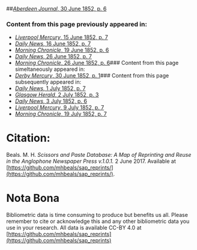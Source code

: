 ##[*Aberdeen Journal*, 30 June 1852, p. 6](https://mhbeals.github.io/sap_html/Aberdeen-Journal/Aberdeen-Journal-30-June-1852-p-6)

### Content from this page previously appeared in:
+ [*Liverpool Mercury*, 15 June 1852, p. 7](https://mhbeals.github.io/sap_html/Liverpool-Mercury/Liverpool-Mercury-15-June-1852-p-7)
+ [*Daily News*, 16 June 1852, p. 7](https://mhbeals.github.io/sap_html/Daily-News/Daily-News-16-June-1852-p-7)
+ [*Morning Chronicle*, 19 June 1852, p. 6](https://mhbeals.github.io/sap_html/Morning-Chronicle/Morning-Chronicle-19-June-1852-p-6)
+ [*Daily News*, 26 June 1852, p. 7](https://mhbeals.github.io/sap_html/Daily-News/Daily-News-26-June-1852-p-7)
+ [*Morning Chronicle*, 26 June 1852, p. 6](https://mhbeals.github.io/sap_html/Morning-Chronicle/Morning-Chronicle-26-June-1852-p-6)### Content from this page simeltaneously appeared in:
+ [*Derby Mercury*, 30 June 1852, p. 1](https://mhbeals.github.io/sap_html/Derby-Mercury/Derby-Mercury-30-June-1852-p-1)### Content from this page subsequently appeared in:
+ [*Daily News*, 1 July 1852, p. 7](https://mhbeals.github.io/sap_html/Daily-News/Daily-News-1-July-1852-p-7)
+ [*Glasgow Herald*, 2 July 1852, p. 3](https://mhbeals.github.io/sap_html/Glasgow-Herald/Glasgow-Herald-2-July-1852-p-3)
+ [*Daily News*, 3 July 1852, p. 6](https://mhbeals.github.io/sap_html/Daily-News/Daily-News-3-July-1852-p-6)
+ [*Liverpool Mercury*, 9 July 1852, p. 7](https://mhbeals.github.io/sap_html/Liverpool-Mercury/Liverpool-Mercury-9-July-1852-p-7)
+ [*Morning Chronicle*, 19 July 1852, p. 7](https://mhbeals.github.io/sap_html/Morning-Chronicle/Morning-Chronicle-19-July-1852-p-7)
                    
# Citation: 

Beals. M. H. *Scissors and Paste Database: A Map of Reprinting and Reuse in the Anglophone Newspaper Press v.1.0.1.* 2 June 2017. Available at [https://github.com/mhbeals/sap_reprints/](https://github.com/mhbeals/sap_reprints/). 
                    
# Nota Bona

Bibliometric data is time consuming to produce but benefits us all. Please remember to cite or acknowledge this and any other bibliometric data you use in your research. All data is available CC-BY 4.0 at [https://github.com/mhbeals/sap_reprints](https://github.com/mhbeals/sap_reprints)